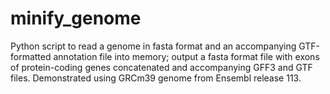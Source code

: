# minify_genome
Python script to read a genome in fasta format and an accompanying GTF-formatted annotation file into memory; output a fasta format file with exons of protein-coding genes concatenated and accompanying GFF3 and GTF files. Demonstrated using GRCm39 genome from Ensembl release 113.
